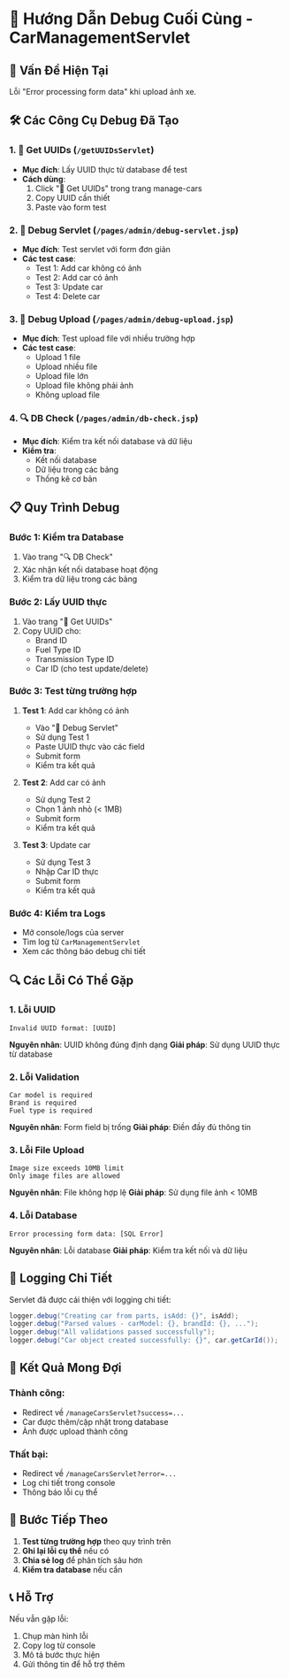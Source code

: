 # 🔧 Hướng Dẫn Debug Cuối Cùng - CarManagementServlet

## 🎯 Vấn Đề Hiện Tại

Lỗi "Error processing form data" khi upload ảnh xe.

## 🛠 Các Công Cụ Debug Đã Tạo

### 1. 🔑 Get UUIDs (`/getUUIDsServlet`)

- **Mục đích**: Lấy UUID thực từ database để test
- **Cách dùng**:
  1. Click "🔑 Get UUIDs" trong trang manage-cars
  2. Copy UUID cần thiết
  3. Paste vào form test

### 2. 🔧 Debug Servlet (`/pages/admin/debug-servlet.jsp`)

- **Mục đích**: Test servlet với form đơn giản
- **Các test case**:
  - Test 1: Add car không có ảnh
  - Test 2: Add car có ảnh
  - Test 3: Update car
  - Test 4: Delete car

### 3. 🔧 Debug Upload (`/pages/admin/debug-upload.jsp`)

- **Mục đích**: Test upload file với nhiều trường hợp
- **Các test case**:
  - Upload 1 file
  - Upload nhiều file
  - Upload file lớn
  - Upload file không phải ảnh
  - Không upload file

### 4. 🔍 DB Check (`/pages/admin/db-check.jsp`)

- **Mục đích**: Kiểm tra kết nối database và dữ liệu
- **Kiểm tra**:
  - Kết nối database
  - Dữ liệu trong các bảng
  - Thống kê cơ bản

## 📋 Quy Trình Debug

### Bước 1: Kiểm tra Database

1. Vào trang "🔍 DB Check"
2. Xác nhận kết nối database hoạt động
3. Kiểm tra dữ liệu trong các bảng

### Bước 2: Lấy UUID thực

1. Vào trang "🔑 Get UUIDs"
2. Copy UUID cho:
   - Brand ID
   - Fuel Type ID
   - Transmission Type ID
   - Car ID (cho test update/delete)

### Bước 3: Test từng trường hợp

1. **Test 1**: Add car không có ảnh

   - Vào "🔧 Debug Servlet"
   - Sử dụng Test 1
   - Paste UUID thực vào các field
   - Submit form
   - Kiểm tra kết quả

2. **Test 2**: Add car có ảnh

   - Sử dụng Test 2
   - Chọn 1 ảnh nhỏ (< 1MB)
   - Submit form
   - Kiểm tra kết quả

3. **Test 3**: Update car
   - Sử dụng Test 3
   - Nhập Car ID thực
   - Submit form
   - Kiểm tra kết quả

### Bước 4: Kiểm tra Logs

- Mở console/logs của server
- Tìm log từ `CarManagementServlet`
- Xem các thông báo debug chi tiết

## 🔍 Các Lỗi Có Thể Gặp

### 1. Lỗi UUID

```
Invalid UUID format: [UUID]
```

**Nguyên nhân**: UUID không đúng định dạng
**Giải pháp**: Sử dụng UUID thực từ database

### 2. Lỗi Validation

```
Car model is required
Brand is required
Fuel type is required
```

**Nguyên nhân**: Form field bị trống
**Giải pháp**: Điền đầy đủ thông tin

### 3. Lỗi File Upload

```
Image size exceeds 10MB limit
Only image files are allowed
```

**Nguyên nhân**: File không hợp lệ
**Giải pháp**: Sử dụng file ảnh < 10MB

### 4. Lỗi Database

```
Error processing form data: [SQL Error]
```

**Nguyên nhân**: Lỗi database
**Giải pháp**: Kiểm tra kết nối và dữ liệu

## 📝 Logging Chi Tiết

Servlet đã được cải thiện với logging chi tiết:

```java
logger.debug("Creating car from parts, isAdd: {}", isAdd);
logger.debug("Parsed values - carModel: {}, brandId: {}, ...");
logger.debug("All validations passed successfully");
logger.debug("Car object created successfully: {}", car.getCarId());
```

## 🎯 Kết Quả Mong Đợi

### Thành công:

- Redirect về `/manageCarsServlet?success=...`
- Car được thêm/cập nhật trong database
- Ảnh được upload thành công

### Thất bại:

- Redirect về `/manageCarsServlet?error=...`
- Log chi tiết trong console
- Thông báo lỗi cụ thể

## 🚀 Bước Tiếp Theo

1. **Test từng trường hợp** theo quy trình trên
2. **Ghi lại lỗi cụ thể** nếu có
3. **Chia sẻ log** để phân tích sâu hơn
4. **Kiểm tra database** nếu cần

## 📞 Hỗ Trợ

Nếu vẫn gặp lỗi:

1. Chụp màn hình lỗi
2. Copy log từ console
3. Mô tả bước thực hiện
4. Gửi thông tin để hỗ trợ thêm
